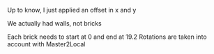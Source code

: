 Up to know, I just applied an offset in x and y

We actually had walls, not bricks

Each brick needs to start at 0 and end at 19.2
Rotations are taken into account with Master2Local